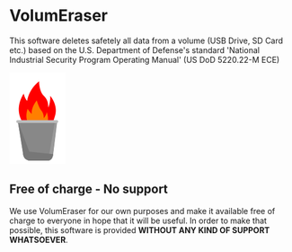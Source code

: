# VolumEraser
This software deletes safetely all data from a volume (USB Drive, SD Card etc.) based on the U.S. Department of Defense's standard 'National Industrial Security Program Operating Manual' (US DoD 5220.22-M ECE)

![volumeraser](https://raw.githubusercontent.com/schefa/VolumEraser/master/VolumEraser/Resources/Icon.png)

## Free of charge - No support

We use VolumEraser for our own purposes and make it available free of charge to everyone in hope that it will be useful. In order to make that possible, this software is provided **WITHOUT ANY KIND OF SUPPORT WHATSOEVER**.
